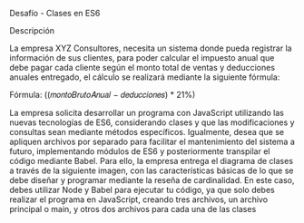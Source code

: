 Desafío - Clases en ES6

Descripción

La empresa XYZ Consultores, necesita un sistema donde pueda registrar la información de
sus clientes, para poder calcular el impuesto anual que debe pagar cada cliente según el
monto total de ventas y deducciones anuales entregado, el cálculo se realizará mediante la
siguiente fórmula:

Fórmula: ((𝑚𝑜𝑛𝑡𝑜𝐵𝑟𝑢𝑡𝑜𝐴𝑛𝑢𝑎𝑙 − 𝑑𝑒𝑑𝑢𝑐𝑐𝑖𝑜𝑛𝑒𝑠) * 21%)

La empresa solicita desarrollar un programa con JavaScript utilizando las nuevas
tecnologías de ES6, considerando clases y que las modificaciones y consultas sean
mediante métodos específicos. Igualmente, desea que se apliquen archivos por separado
para facilitar el mantenimiento del sistema a futuro, implementando módulos de ES6 y
posteriormente transpilar el código mediante Babel.
Para ello, la empresa entrega el diagrama de clases a través de la siguiente imagen, con las
características básicas de lo que se debe diseñar y programar mediante la reseña de
cardinalidad. En este caso, debes utilizar Node y Babel para ejecutar tu código, ya que solo
debes realizar el programa en JavaScript, creando tres archivos, un archivo principal o main,
y otros dos archivos para cada una de las clases
